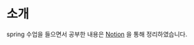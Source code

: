 # 소개
spring 수업을 들으면서 공부한 내용은 <a href="https://silicon-vegetable-8cc.notion.site/Spring-90a8b07b76244d4fa68dcdfebcd336a5?pvs=4">Notion</a> 을 통해 정리하였습니다.
